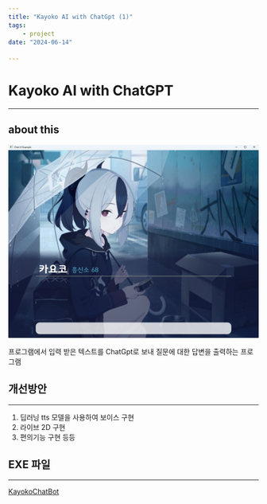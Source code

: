 ```yaml
---
title: "Kayoko AI with ChatGpt (1)"
tags:
    - project
date: "2024-06-14"

---
```


# Kayoko AI with ChatGPT
---
## about this 
![exampleThisApp](https://github.com/mine3873/mine3873.github.io/raw/master/assets/img/pages/kayoko_ChatBot_example.png)

프로그램에서 입력 받은 텍스트를 ChatGpt로 보내 질문에 대한 답변을 출력하는 프로그램 

## 개선방안
---

1. 딥러닝 tts 모델을 사용하여 보이스 구현 
2. 라이브 2D 구현
3. 편의기능 구현 등등

## EXE 파일
---
[KayokoChatBot](https://github.com/mine3873/mine3873.github.io/tree/master/projectFile/KayokoChatBot/kayoko.exe)